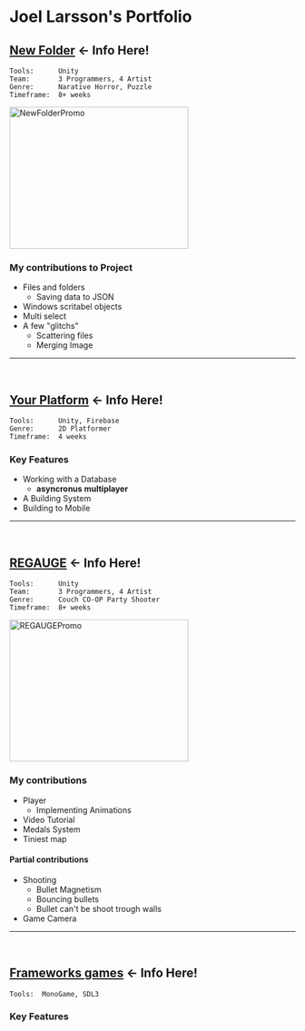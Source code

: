 # Joel Larsson's Portfolio

## [New Folder](New%20Folder) ← Info Here!
```
Tools:      Unity
Team:       3 Programmers, 4 Artist
Genre:      Narative Horror, Puzzle
Timeframe:  8+ weeks
```
<img width="315" height="250" alt="NewFolderPromo" src="https://github.com/user-attachments/assets/e82c16d4-e5d4-4f31-8f12-0284de3d3a09" /> <br/>
### My contributions to Project
- Files and folders
  - Saving data to JSON
- Windows scritabel objects
- Multi select
- A few "glitchs"
  - Scattering files
  - Merging Image

---
<br/>



## [Your Platform](Your%20Platform) ← Info Here!
```
Tools:      Unity, Firebase
Genre:      2D Platformer
Timeframe:  4 weeks
```
### Key Features
- Working with a Database
  - __asyncronus multiplayer__
- A Building System
- Building to Mobile
--- 
<br/>


## [REGAUGE](REGAUGE) ← Info Here!
```
Tools:      Unity
Team:       3 Programmers, 4 Artist
Genre:      Couch CO-OP Party Shooter
Timeframe:  8+ weeks
```
<img width="315" height="250" alt="REGAUGEPromo" src="https://github.com/user-attachments/assets/ab932493-7450-47e5-9689-0b76d2d2174d" />

### My contributions 
- Player
  - Implementing Animations
- Video Tutorial
- Medals System
- Tiniest map

#### Partial contributions
- Shooting
   - Bullet Magnetism
   - Bouncing bullets
   - Bullet can't be shoot trough walls
- Game Camera

--- 
<br/>

## [Frameworks games](Frameworks%20games) ← Info Here!
```
Tools:  MonoGame, SDL3
```
### Key Features
